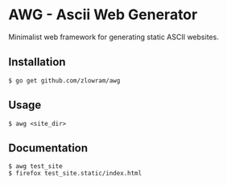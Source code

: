 AWG - Ascii Web Generator
=========================

Minimalist web framework for generating static ASCII websites.

Installation
---------
	$ go get github.com/zlowram/awg

Usage
-----
	$ awg <site_dir>
	
Documentation
------------
	$ awg test_site
	$ firefox test_site.static/index.html

